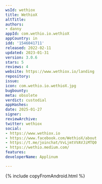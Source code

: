 ```yaml
---
wsId: wethiox
title: WethioX
altTitle: 
authors:
- danny
appId: com.wethio.io.wethioX
appCountry: in
idd: '1546041711'
released: 2022-02-11
updated: 2023-01-31
version: 3.0.6
stars: 5
reviews: 4
website: https://www.wethiox.io/landing
repository: 
issue: 
icon: com.wethio.io.wethioX.jpg
bugbounty: 
meta: obsolete
verdict: custodial
appHashes: 
date: 2025-01-27
signer: 
reviewArchive: 
twitter: wethiox
social:
- https://www.wethiox.io
- https://www.facebook.com/WethioX/about
- https://t.me/joinchat/VvLjmtVVAVJiMTQ0
- https://wethio.medium.com/
features: 
developerName: Applinum

---
```


{% include copyFromAndroid.html %}
